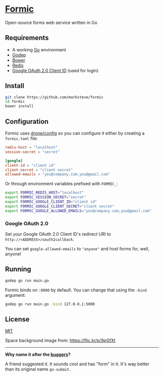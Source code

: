 # [Formic](https://formic.marksteve.com)

Open-source forms web service written in Go

## Requirements

- A working [Go](http://golang.org/doc/install) environment
- [Godep](https://github.com/tools/godep)
- [Bower](http://bower.io)
- [Redis](http://redis.io)
- [Google OAuth 2.0 Client ID](https://console.developers.google.com/project) (used for login)

## Install

```bash
git clone https://github.com/marksteve/formic
cd formic
bower install
```

## Configuration

Formic uses [drone/config](https://github.com/drone/config) so you can configure it either by creating a `formic.toml` file:

```toml
redis-host = "localhost"
session-secret = "secret"

[google]
client-id = "client id"
client-secret = "client secret"
allowed-emails = "you@company.com,you@gmail.com"
```

Or through environment variables prefixed with `FORMIC_`:

```bash
export FORMIC_REDIS_HOST="localhost"
export FORMIC_SESSION_SECRET="secret"
export FORMIC_GOOGLE_CLIENT_ID="client id"
export FORMIC_GOOGLE_CLIENT_SECRET="client secret"
export FORMIC_GOOGLE_ALLOWED_EMAILS="you@company.com,you@gmail.com"
```

### Google OAuth 2.0

Set your Google OAuth 2.0 Client ID's redirect URI to `http://<ADDRESS>/oauth2callback`.

You can set `google-allowed-emails` to `"anyone"` and host forms for, well, anyone!

## Running

```bash
godep go run main.go
```

Formic binds on `:8000` by default. You can change that using the `-bind` argument:

```bash
godep go run main.go -bind 127.0.0.1:5000
```

## License

[MIT](http://marksteve.mit-license.org)

Space background image from: https://flic.kr/p/9pGfXt

---

__Why name it after the [buggers](http://ansible.wikia.com/wiki/Formic)?__

A friend suggested it. It sounds cool and has "form" in it. It's way better than its original name `go-submit`.
